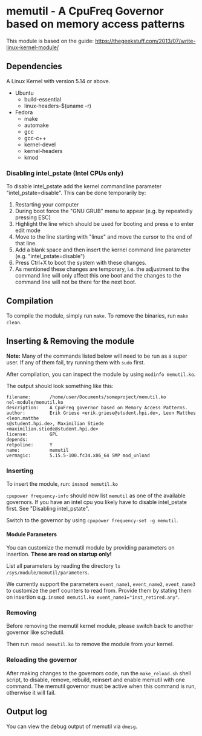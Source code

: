 # memutil - A CpuFreq Governor based on memory access patterns

This module is based on the guide: https://thegeekstuff.com/2013/07/write-linux-kernel-module/


## Dependencies

A Linux Kernel with version 5.14 or above.

- Ubuntu
    - build-essential
    - linux-headers-$(uname -r)
- Fedora
    - make
    - automake
    - gcc
    - gcc-c++
    - kernel-devel
    - kernel-headers
    - kmod

### Disabling intel_pstate (Intel CPUs only)

To disable intel_pstate add the kernel commandline parameter "intel_pstate=disable". This can be done temporarily by:
1. Restarting your computer
2. During boot force the "GNU GRUB" menu to appear (e.g. by repeatedly pressing ESC)
3. Highlight the line which should be used for booting and press e to enter edit mode
4. Move to the line starting with "linux" and move the cursor to the end of that line.
5. Add a blank space and then insert the kernel command line parameter (e.g. "intel_pstate=disable")
6. Press Ctrl+X to boot the system with these changes.
7. As mentioned these changes are temporary, i.e. the adjustment to the command line will only affect this one boot and the changes to the command line
    will not be there for the next boot.

## Compilation

To compile the module, simply run `make`.
To remove the binaries, run `make clean`.

## Inserting & Removing the module

**Note:** Many of the commands listed below will need to be run as a super user.
If any of them fail, try running them with `sudo` first.

After compilation, you can inspect the module by using `modinfo memutil.ko`.

The output should look something like this:
```
filename:       /home/user/Documents/someproject/memutil.ko
nel-module/memutil.ko
description:    A CpuFreq governor based on Memory Access Patterns.
author:         Erik Griese <erik.griese@student.hpi.de>, Leon Matthes <leon.matthe
s@student.hpi.de>, Maximilian Stiede <maximilian.stiede@student.hpi.de>
license:        GPL
depends:
retpoline:      Y
name:           memutil
vermagic:       5.15.5-100.fc34.x86_64 SMP mod_unload
```


### Inserting

To insert the module, run: `insmod memutil.ko`

`cpupower frequency-info` should now list `memutil` as one of the available governors.
If you have an intel cpu you likely have to disable intel_pstate first. See "Disabling intel_pstate".

Switch to the governor by using `cpupower frequency-set -g memutil`.


#### Module Parameters

You can customize the memutil module by providing parameters on insertion. **These are read on startup only!**

List all parameters by reading the directory `ls /sys/module/memutil/parameters`.

We currently support the parameters `event_name1`, `event_name2`, `event_name3` to customize the perf counters to read from. Provide them by stating them on insertion e.g. `insmod memutil.ko event_name1="inst_retired.any"`.


### Removing

Before removing the memutil kernel module, please switch back to another governor like schedutil.

Then run `rmmod memutil.ko` to remove the module from your kernel.


### Reloading the governor

After making changes to the governors code, run the `make_reload.sh` shell script, to disable, remove, rebuild, reinsert and enable memutil with one command.
The memutil governor must be active when this command is run, otherwise it will fail.


## Output log
You can view the debug output of memutil via `dmesg`.
